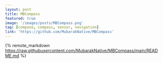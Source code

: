 ```yaml
---
layout: post
title: MBCompass
featured: true
image: '/images/posts/MBCompass.png'
tag: [compose, compass, sensor, navigation]
link: 'https://github.com/MubarakNative/MBCompass'
---
```


{% remote_markdown https://raw.githubusercontent.com/MubarakNative/MBCompass/main/README.md %}
